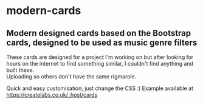 # modern-cards
## Modern designed cards based on the Bootstrap cards, designed to be used as music genre filters

These cards are designed for a project I'm working on but after looking for hours on the internet to find something similar, I couldn't find anything and built these.  
Uploading so others don't have the same rigmarole.  

Quick and easy customisation; just change the CSS :) 
Example available at https://createlabs.co.uk/_host/cards
